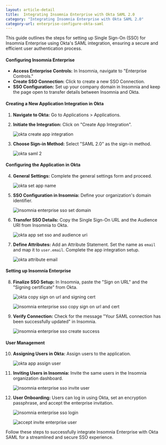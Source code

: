 ```yaml
---
layout: article-detail
title:  Integrating Insomnia Enterprise with Okta SAML 2.0
category: "Integrating Insomnia Enterprise with Okta SAML 2.0"
category-url: enterprise-configure-okta-saml
---
```


This guide outlines the steps for setting up Single Sign-On (SSO) for Insomnia Enterprise using Okta's SAML integration, ensuring a secure and efficient user authentication process.

#### Configuring Insomnia Enterprise

- **Access Enterprise Controls:** In Insomnia, navigate to "Enterprise Controls."
- **Create SSO Connection:** Click to create a new SSO Connection.
- **SSO Configuration:** Set up your company domain in Insomnia and keep the page open to transfer details between Insomnia and Okta.

#### Creating a New Application Integration in Okta

1. **Navigate to Okta:** Go to Applications > Applications.
2. **Initiate the Integration:** Click on "Create App Integration".

   ![okta create app integration](../assets/images/okta-create-app-integration.jpg)

3. **Choose Sign-in Method:** Select "SAML 2.0" as the sign-in method.

   ![okta saml 2](../assets/images/okta-select-saml-2.jpg)

#### Configuring the Application in Okta

4. **General Settings:** Complete the general settings form and proceed.

   ![okta set app name](../assets/images/okta-app-set-name.jpg)

5. **SSO Configuration in Insomnia:** Define your organization's domain identifier.

   ![insomnia enterprise sso set domain](../assets/images/insomnia-enterprise-sso-set-domain.jpg)

6. **Transfer SSO Details:** Copy the Single Sign-On URL and the Audience URI from Insomnia to Okta.

   ![okta app set sso and audience uri](../assets/images/okta-app-set-sso-and-audience-uri.jpg)

7. **Define Attributes:** Add an Attribute Statement. Set the name as `email` and map it to `user.email`. Complete the app integration setup.

   ![okta attribute email](../assets/images/okta-attribute-email.jpg)

#### Setting up Insomnia Enterprise

8. **Finalize SSO Setup:** In Insomnia, paste the "Sign on URL" and the "Signing certificate" from Okta.

   ![okta copy sign on url and signing cert](../assets/images/okta-copy-sign-on-url-and-signing-cert.jpg)

   ![insomnia enterprise sso copy sign on url and cert](../assets/images/insomnia-enterprise-sso-copy-sign-on-url-and-cert.jpg)
9. **Verify Connection:** Check for the message "Your SAML connection has been successfully updated" in Insomnia.

   ![insomnia enterprise sso create success](../assets/images/insomnia-enterprise-sso-create-success.jpg)

#### User Management

10. **Assigning Users in Okta:** Assign users to the application.

    ![okta app assign user](../assets/images/okta-app-assign-user.jpg)

11. **Inviting Users in Insomnia:** Invite the same users in the Insomnia organization dashboard.

    ![insomnia enterprise sso invite user](../assets/images/insomnia-enterprise-sso-invite-user.jpg)

12. **User Onboarding:** Users can log in using Okta, set an encryption passphrase, and accept the enterprise invitation.

    ![insomnia enterprise sso login](../assets/images/insomnia-enterprise-sso-login.jpg)

    ![accept invite enterprise user](../assets/images/accept-invite-enterprise-user.jpg)

Follow these steps to successfully integrate Insomnia Enterprise with Okta SAML for a streamlined and secure SSO experience.
